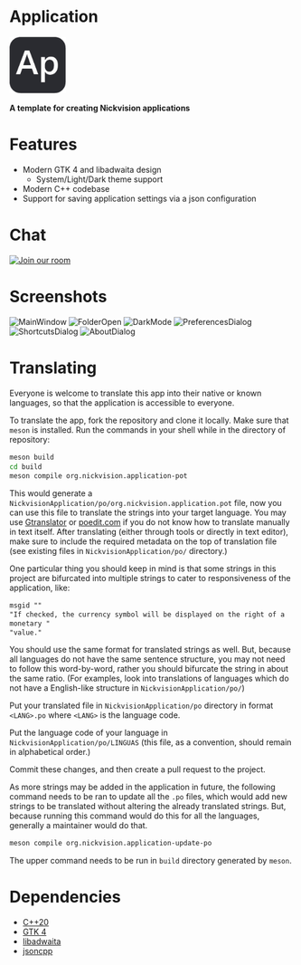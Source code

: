 # Application
<img src="src/resources/org.nickvision.application.png" width="100" height="100"/>

 **A template for creating Nickvision applications**

# Features
- Modern GTK 4 and libadwaita design
  - System/Light/Dark theme support
- Modern C++ codebase
- Support for saving application settings via a json configuration

# Chat
<a href='https://matrix.to/#/#nickvision:matrix.org'><img width='140' alt='Join our room' src='https://user-images.githubusercontent.com/17648453/196094077-c896527d-af6d-4b43-a5d8-e34a00ffd8f6.png'/></a>

# Screenshots
![MainWindow](https://user-images.githubusercontent.com/17648453/188352482-90eeeb3c-25de-4b7c-9270-c49b7692485b.png)
![FolderOpen](https://user-images.githubusercontent.com/17648453/188352502-08cfd064-c8ef-4cc3-8235-f63cbe3697c1.png)
![DarkMode](https://user-images.githubusercontent.com/17648453/188352505-75b12b3f-172b-448f-896b-1217dfe4b0a5.png)
![PreferencesDialog](https://user-images.githubusercontent.com/17648453/188352511-89444eb7-7cfb-4c8d-83f5-93d339c8ed2a.png)
![ShortcutsDialog](https://user-images.githubusercontent.com/17648453/188636456-c10370c6-0d01-47d5-8544-2ee90feefcf0.png)
![AboutDialog](https://user-images.githubusercontent.com/17648453/188543750-3e228bc8-4ecd-4c70-a733-1b6d6a28e1a8.png)

# Translating
Everyone is welcome to translate this app into their native or known languages, so that the application is accessible to everyone.

To translate the app, fork the repository and clone it locally. Make sure that `meson` is installed. Run the commands in your shell while in the directory of repository:
```bash
meson build
cd build
meson compile org.nickvision.application-pot
```
This would generate a `NickvisionApplication/po/org.nickvision.application.pot` file, now you can use this file to translate the strings into your target language. You may use [Gtranslator](https://flathub.org/apps/details/org.gnome.Gtranslator) or [poedit.com](https://poedit.com) if you do not know how to translate manually in text itself. After translating (either through tools or directly in text editor), make sure to include the required metadata on the top of translation file (see existing files in `NickvisionApplication/po/` directory.)

One particular thing you should keep in mind is that some strings in this project are bifurcated into multiple strings to cater to responsiveness of the application, like:
```
msgid ""
"If checked, the currency symbol will be displayed on the right of a monetary "
"value."
```
You should use the same format for translated strings as well. But, because all languages do not have the same sentence structure, you may not need to follow this word-by-word, rather you should bifurcate the string in about the same ratio. (For examples, look into translations of languages which do not have a English-like structure in `NickvisionApplication/po/`)

Put your translated file in `NickvisionApplication/po` directory in format `<LANG>.po` where `<LANG>` is the language code.

Put the language code of your language in `NickvisionApplication/po/LINGUAS` (this file, as a convention, should remain in alphabetical order.)

Commit these changes, and then create a pull request to the project.

As more strings may be added in the application in future, the following command needs to be ran to update all the `.po` files, which would add new strings to be translated without altering the already translated strings. But, because running this command would do this for all the languages, generally a maintainer would do that.

```bash
meson compile org.nickvision.application-update-po
```

The upper command needs to be run in `build` directory generated by `meson`.

# Dependencies
- [C++20](https://en.cppreference.com/w/cpp/20)
- [GTK 4](https://www.gtk.org/)
- [libadwaita](https://gnome.pages.gitlab.gnome.org/libadwaita/)
- [jsoncpp](https://github.com/open-source-parsers/jsoncpp)

